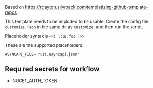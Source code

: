 Based on https://rclayton.silvrback.com/templatizing-github-template-repos

This template needs to be imploded to be usable. Create the config file `customize.json` in the same dir as `customize`, and then run the script.

Placeholder syntax is `<<[ .cus.foo ]>>`

These are the supported placeholders:
```
ASYNCAPI_FILE='rust.asyncapi.json'
```

## Required secrets for workflow

- NUGET_AUTH_TOKEN